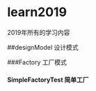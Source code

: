 # learn2019
2019年所有的学习内容

##designModel   设计模式

###Factory      工厂模式

#### SimpleFactoryTest 简单工厂

#### 
